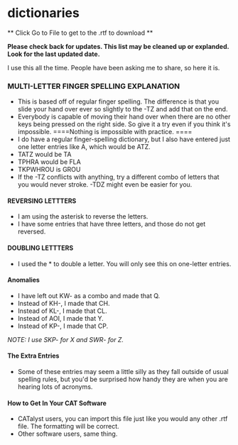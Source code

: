# dictionaries

** Click Go to File to get to the .rtf to download **

**Please check back for updates.  This list may be cleaned up or explanded.  Look for the last updated date.**

I use this all the time. People have been asking me to share, so here it is. 

### MULTI-LETTER FINGER SPELLING EXPLANATION  

- This is based off of regular finger spelling.  The difference is that you slide your hand over ever so slightly to the -TZ and add that on the end. 
- Everybody is capable of moving their hand over when there are no other keys being pressed on the right side.  So give it a try even if you think it's impossible. ====Nothing is impossible with practice. ====
- I do have a regular finger-spelling dictionary, but I also have entered just one letter entries like A, which would be ATZ. 
- TATZ would be TA 
- TPHRA would be FLA 
- TKPWHROU is GROU 
- If the -TZ conflicts with anything, try a different combo of letters that you would never stroke. -TDZ might even be easier for you. 

#### REVERSING LETTTERS 
- I am using the asterisk to reverse the letters. 
- I have some entries that have three letters, and those do not get reversed. 

#### DOUBLING LETTTERS 
- I used the * to double a letter.  You will only see this on one-letter entries.

#### Anomalies 
- I have left out KW- as a combo and made that Q.  
- Instead of KH-, I made that CH. 
- Instead of KL-, I made that CL.
- Instead of AOI, I made that Y.
- Instead of KP-, I made that CP.
 
*NOTE:  I use SKP- for X and SWR- for Z.*  


#### The Extra Entries 
-  Some of these entries may seem a little silly as they fall outside of usual spelling rules, but you'd be surprised how handy they are when you are hearing lots of acronyms. 

#### How to Get In Your CAT Software 
- CATalyst users, you can import this file just like you would any other .rtf file.  The formatting will be correct.
- Other software users, same thing.
